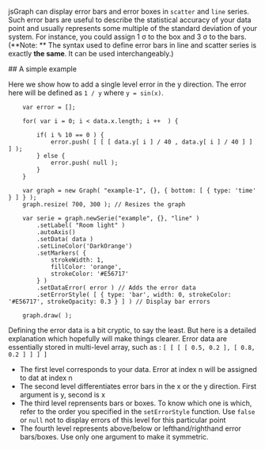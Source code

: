 
<script>
var data = {"x":[1447597298000,1447596769000,1447596423000,1447596077000,1447595732000,1447595204000,1447594858000,1447594513000,1447594177000,1447593639000,1447593293000,1447592947000,1447592612000,1447592074000,1447591728000,1447591382000,1447591047000,1447590509000,1447590163000,1447589817000,1447589481000,1447588944000,1447588598000,1447588262000,1447587916000,1447587377000,1447587032000,1447586696000,1447586351000,1447585813000,1447585467000,1447585131000,1447584786000,1447584249000,1447583903000,1447583567000,1447583221000,1447582682000,1447582337000,1447582001000,1447581655000,1447581116000,1447580781000,1447580436000,1447580090000,1447579550000,1447579215000,1447578869000,1447578524000,1447577985000,1447577650000,1447577304000,1447576958000,1447576429000,1447576084000,1447575738000,1447575392000,1447574864000,1447574519000,1447574173000,1447573827000,1447573297000,1447572952000,1447572606000,1447572271000,1447571732000,1447571387000,1447571041000,1447570705000,1447570165000,1447569820000,1447569474000,1447569139000,1447568601000,1447568255000,1447567909000,1447567573000,1447567033000,1447566688000,1447566352000,1447566006000,1447565467000,1447565122000,1447564787000,1447564441000,1447563902000,1447563556000,1447563221000,1447562875000,1447562335000,1447561989000,1447561654000,1447561308000,1447560770000,1447560424000,1447560088000,1447559742000,1447559203000,1447558867000,1447558522000,1447558176000,1447557636000,1447557300000,1447556954000,1447556609000,1447556070000,1447555734000,1447555388000,1447555043000,1447554504000,1447554168000,1447553822000,1447553477000,1447552937000,1447552601000,1447552255000,1447551910000,1447551381000,1447551035000,1447550689000,1447550344000,1447549814000,1447549468000,1447549122000,1447548776000,1447548247000,1447547901000,1447547555000,1447547220000,1447546680000,1447546334000,1447545988000,1447545653000,1447545114000,1447544768000,1447544422000,1447544087000,1447543546000,1447543201000,1447542855000,1447542519000,1447541979000,1447541634000,1447541288000,1447540952000,1447540413000,1447540068000,1447539722000,1447539386000,1447538845000,1447538499000,1447538164000,1447537818000,1447537278000,1447536932000,1447536596000,1447536251000,1447535710000,1447535364000,1447535029000,1447534683000,1447534143000,1447533807000,1447533461000,1447533116000,1447532575000,1447532239000,1447531893000,1447531548000,1447531009000,1447530673000,1447530327000,1447529981000,1447529441000,1447529105000,1447528759000,1447528414000,1447527874000,1447527538000,1447527192000,1447526846000,1447526307000,1447525971000,1447525625000,1447525279000,1447524749000,1447524403000,1447524058000,1447523712000,1447523182000,1447522837000,1447522491000,1447522145000,1447521614000,1447521269000,1447520923000,1447520588000,1447520049000,1447519703000,1447519357000,1447519022000,1447518482000,1447518136000,1447517790000,1447517455000,1447516916000,1447516570000,1447516225000,1447515889000,1447515349000,1447515004000,1447514668000,1447514322000,1447513784000,1447513438000,1447513102000,1447512756000,1447512218000,1447511872000,1447511536000,1447511191000,1447510650000,1447510315000,1447509969000,1447509624000,1447509086000,1447508750000,1447508404000,1447508059000,1447507518000,1447507183000,1447506837000,1447506492000,1447505963000,1447505618000,1447505272000,1447504926000,1447504396000,1447504050000,1447503705000,1447503360000,1447502830000,1447502485000,1447502139000,1447501794000,1447501264000,1447500918000,1447500572000,1447500227000,1447499698000,1447499353000,1447499007000,1447498661000,1447498131000,1447497786000,1447497440000,1447496901000,1447496566000,1447496220000,1447495874000,1447495538000,1447494999000,1447494654000,1447494308000,1447493972000,1447493432000,1447493087000,1447492741000,1447492405000,1447491866000,1447491520000,1447491175000,1447490839000,1447490298000,1447489953000,1447489607000,1447489271000,1447488732000,1447488386000,1447488050000,1447487705000,1447487165000,1447486819000,1447486484000,1447486138000,1447485598000,1447485252000,1447484916000,1447484571000,1447484031000,1447483685000,1447483349000,1447483003000,1447482464000,1447482128000,1447481783000,1447481437000,1447480896000,1447480560000,1447480214000],"y":[27.43,27.43,27.43,27.43,27.43,27.43,27.43,27.43,27.43,27.43,27.43,27.43,27.43,27.43,27.43,27.43,27.43,27.43,27.5,27.5,27.5,27.5,27.5,27.560000000000002,27.5,27.5,27.560000000000002,27.560000000000002,27.560000000000002,27.560000000000002,27.62,27.62,27.62,27.68,27.71,27.75,27.68,27.75,27.78,27.810000000000002,27.810000000000002,27.810000000000002,27.84,27.87,27.87,27.87,27.900000000000002,27.93,27.93,27.93,28,28,28,28,28,28.060000000000002,28.03,28.060000000000002,28.060000000000002,28.12,28.12,28.18,28.18,28.25,28.25,28.25,28.310000000000002,28.310000000000002,28.310000000000002,28.34,28.37,28.43,28.400000000000002,28.43,28.43,28.5,28.46,28.5,28.53,28.560000000000002,28.560000000000002,28.560000000000002,28.62,28.62,28.62,28.68,28.68,28.68,28.68,28.68,28.71,28.75,28.75,28.75,28.810000000000002,28.810000000000002,28.810000000000002,28.87,28.87,28.87,28.87,28.87,28.93,28.93,28.93,28.93,29,29.03,29,29.060000000000002,29.060000000000002,29.060000000000002,28.900000000000002,29.060000000000002,29.060000000000002,29.09,29.060000000000002,29.060000000000002,29.12,29.12,29.12,29.12,29.12,29.18,29.12,29.12,29.12,29.12,29.09,29.18,29.25,29.25,29.28,29.310000000000002,29.34,29.37,29.37,29.43,29.5,29.53,29.560000000000002,29.62,29.75,29.810000000000002,29.810000000000002,29.87,29.87,29.93,29.93,29.93,30,30.060000000000002,30.060000000000002,30.12,30.12,30.18,30.150000000000002,30.18,30.21,30.25,30.18,30.18,30.150000000000002,30.18,30.18,30.18,30.18,30.18,30.150000000000002,30.18,30.18,30.18,30.18,30.18,30.18,30.12,30.060000000000002,30.03,30,29.96,29.900000000000002,29.87,29.84,29.810000000000002,29.68,29.62,29.53,29.46,29.37,29.310000000000002,29.25,29.18,29.060000000000002,29,28.93,28.87,28.810000000000002,28.75,28.650000000000002,28.59,28.53,28.46,28.400000000000002,28.37,28.28,28.18,28.12,28.12,28.03,28,27.93,27.93,27.810000000000002,27.810000000000002,27.78,27.75,27.68,27.68,27.650000000000002,27.62,27.560000000000002,27.560000000000002,27.560000000000002,27.560000000000002,27.5,27.5,27.5,27.5,27.43,27.43,27.5,27.46,27.43,27.43,27.46,27.5,27.43,27.43,27.5,27.5,27.46,27.5,27.53,27.560000000000002,27.53,27.560000000000002,27.560000000000002,27.62,27.62,27.62,27.68,27.68,27.68,27.71,27.75,27.810000000000002,27.75,27.810000000000002,27.810000000000002,27.87,27.87,27.87,27.93,27.93,27.93,27.93,28,28.060000000000002,28,28.060000000000002,28.09,28.12,28.12,28.12,28.18,28.25,28.18,28.25,28.25,28.310000000000002,28.310000000000002,28.310000000000002,28.37,28.43,28.37,28.400000000000002,28.43,28.5,28.46,28.5,28.560000000000002,28.62,28.46,28.62,28.68,28.68,28.68,28.75,28.78,28.810000000000002]}
</script>


jsGraph can display error bars and error boxes in ```scatter``` and ```line``` series. Such error bars are useful to describe the statistical accuracy of your data point and usually represents some multiple of the standard deviation of your system. For instance, you could assign 1 &sigma; to the box and 3 &sigma; to the bars. (**Note: ** The syntax used to define error bars in line and scatter series is exactly **the same**. It can be used interchangeably.)

## A simple example

Here we show how to add a single level error in the y direction. The error here will be defined as ```1 / y``` where ```y = sin(x)```.


```
	var error = [];

	for( var i = 0; i < data.x.length; i ++  ) {
		
		if( i % 10 == 0 ) {
			error.push( [ [ [ data.y[ i ] / 40 , data.y[ i ] / 40 ] ] ] );	
		} else {
			error.push( null );
		}
	}

	var graph = new Graph( "example-1", {}, { bottom: [ { type: 'time' } ] } );
	graph.resize( 700, 300 ); // Resizes the graph

	var serie = graph.newSerie("example", {}, "line" )
		.setLabel( "Room light" )
		.autoAxis()
		.setData( data )
		.setLineColor('DarkOrange')
		.setMarkers( {
			strokeWidth: 1,
			fillColor: 'orange',
			strokeColor: '#E56717'
		} )
		.setDataError( error ) // Adds the error data
		.setErrorStyle( [ { type: 'bar', width: 0, strokeColor: '#E56717', strokeOpacity: 0.3 } ] ) // Display bar errors

	graph.draw( );

```


<div id="example-1" class="jsgraph-example"></div>

<script>
	
	var error = [];

	for( var i = 0; i < data.x.length; i ++  ) {
		
		
		error.push( [ [ [ data.y[ i ] / 40 , data.y[ i ] / 40 ] ] ] );	
		
	}

	var graph = new Graph( "example-1", {

		dblclick: {
			type: 'plugin',
			plugin: 'zoom',
			options: {
				mode: 'total'
			}
		},

		plugins: {
			'zoom': { zoomMode: 'xy' }
		},

		pluginAction: {
			'zoom': { shift: false, ctrl: false }
		}

	}, { bottom: [ { type: 'time' } ] } );
	graph.resize( 700, 300 ); // Resizes the graph
	var serie = graph.newSerie("example", {}, "line" )
		.setLabel( "Room light" )
		.autoAxis()
		.setData( data )
		.setLineColor('DarkOrange')
		.setMarkers( {
			strokeWidth: 1,
			fillColor: 'orange',
			strokeColor: '#E56717'
		} )
		.setDataError( error )
		.setErrorStyle( [ { type: 'bar', y: { width: 0, strokeColor: '#E56717', strokeOpacity: 0.3 } }  ] ) // Display bar errors

	graph.draw( );
</script>

Defining the error data is a bit cryptic, to say the least. But here is a detailed explanation which hopefully will make things clearer. 
Error data are essentially stored in multi-level array, such as : ```[ [ [ [ 0.5, 0.2 ], [ 0.8, 0.2 ] ] ] ]```

* The first level corresponds to your data. Error at index n will be assigned to dat at index n
* The second level differentiates error bars in the x or the y direction. First argument is y, second is x
* The third level reprensents bars or boxes. To know which one is which, refer to the order you specified in the ```setErrorStyle``` function. Use ```false``` or ```null``` not to display errors of this level for this particular point
* The fourth level represents above/below or lefthand/righthand error bars/boxes. Use only one argument to make it symmetric.
